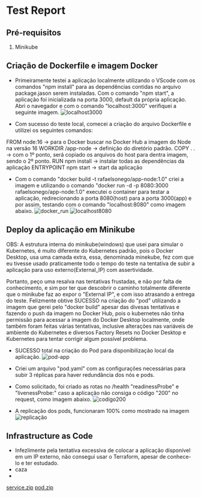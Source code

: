 # Test Report



## Pré-requisitos

1. Minikube


## Criação de Dockerfile e imagem Docker
- Primeiramente testei a aplicação localmente utilizando o VScode com os comandos "npm install" para as dependências contidas no arquivo package.jason serem instaladas. Com o comando "npm start", a aplicação foi inicializada na porta 3000, default da própria aplicação.
Abri o navegador e com o comando "localhost:3000" verifiquei a seguinte imagem.
![localhost3000](https://user-images.githubusercontent.com/85547913/161094199-dad79235-b481-4ed4-881c-ba31ebf30a18.jpg)

- Com sucesso do teste local, comecei a criação do arquivo Dockerfile  e utilizei os seguintes comandos:

FROM node:16  -> para o Docker buscar no Docker Hub a imagem do Node na versão 16
WORKDIR /app-node  -> definição do diretório padrão.
COPY . .   -> com o 1º ponto, será copiado os arquivos do host para dentra imagem, sendo o 2º ponto.
RUN npm install  -> instalar todas as dependências da aplicação
ENTRYPOINT npm start  -> start da aplicação

- Com o comando "docker build -t rafaelsonego/app-node:1.0" criei a imagem e utilizando o comando "docker run -d -p 8080:3000 rafaelsonego/app-node:1.0" executei o container para testar a aplicação, redirecionando a porta 8080(host) para a porta 3000(app) e por assim, testando com o comando "localhost:8080" como imagem abaixo.
![docker_run](https://user-images.githubusercontent.com/85547913/161100023-ed5de4de-94da-4b76-8d81-bfb232c5b66c.jpg)
![localhost8080](https://user-images.githubusercontent.com/85547913/161100198-b99f9ce1-b4a2-4f3c-843f-e4a2e1d550db.jpg)

## Deploy da aplicação em Minikube

OBS:
A estrutura interna do minikube(windows) que usei para simular o Kubernetes, é muito diferente do Kubernetes padrão, pois o Docker Desktop, usa uma camada extra, essa, denominada minekube, fez com que eu tivesse usado praticamente todo o tempo do teste na tentativa de subir a aplicação para uso externo(External_IP) com assertividade.

Portanto, peço uma resalva nas tentativas frustadas, e não por falta de conhecimento, e sim por ter que descobrir o caminho totalmente diferente que o minikube faz ao expor o "External IP", e com isso atrasando a entrega do teste.
Felizmente obtive SUCESSO na criação do "pod" utilizando a imagem que gerei pelo "docker build" apesar das divesas tentativas e fazendo o push da imagem no Docker Hub, pois o kubernetes não tinha permissão para acessar a imagem do Docker Desktop localmente, onde também foram feitas várias tentativas, inclusive alterações nas variáveis de ambiente do Kubernetes e diversos Factory Resets no Docker Desktop e Kubernetes para tentar corrigir algum possível problema.

- SUCESSO total na criação do Pod para disponibilização local da aplicação.
![pod-app](https://user-images.githubusercontent.com/85547913/161704891-6e11421d-f540-4817-9898-e63a9b562e1e.jpg)

- Criei um arquivo "pod.yaml" com as configurações necessárias para subir 3 réplicas para haver redundância dos nós e pods.
- Como solicitado, foi criado as rotas no /health "readinessProbe" e "livenessProbe:" caso a aplicação não consiga o código "200" no request, como imagem abaixo.
![codigo200](https://user-images.githubusercontent.com/85547913/161696036-fd786665-1d50-4b90-b50d-55b0aec8763e.jpg)

- A replicação dos pods, funcionaram 100% como mostrado na imagem
![replicação](https://user-images.githubusercontent.com/85547913/161696071-b0dfad23-a6fd-4a2c-a9ed-79cf482c5fbb.jpg)

## Infrastructure as Code
- Infezlimente pela tentativa excessiva de colocar a aplicação disponível em um IP externo, não consegui usar o Terraform, apesar de conhece-lo e ter estudado.
- caza 
- 
[service.zip](https://github.com/edukorg/test-devops/files/8415651/service.zip)
[pod.zip](https://github.com/edukorg/test-devops/files/8415652/pod.zip)
